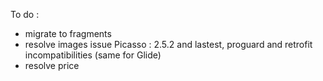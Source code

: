 To do : 
- migrate to fragments
- resolve images issue Picasso : 2.5.2 and lastest, proguard and retrofit incompatibilities 
  (same for Glide)
- resolve price
